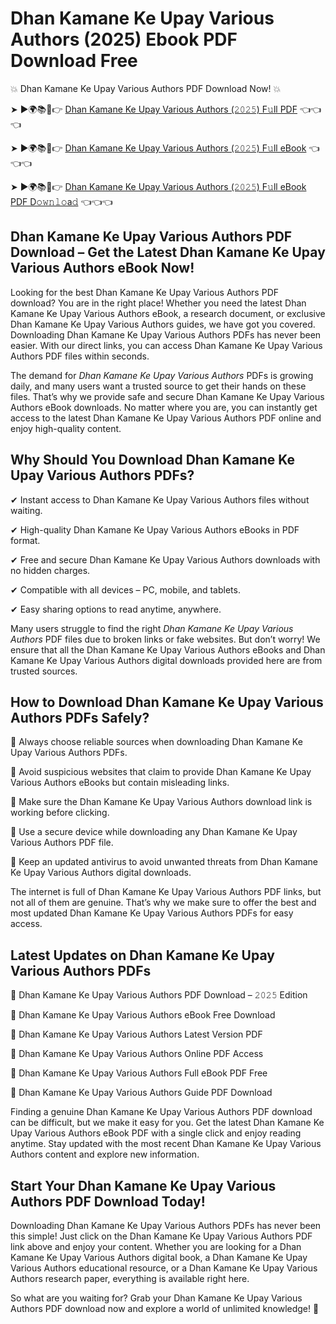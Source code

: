 # Dhan Kamane Ke Upay Various Authors (2025) Ebook PDF Download Free

💥 Dhan Kamane Ke Upay Various Authors PDF Download Now! 💥

➤ ►🌍📚📱👉 [Dhan Kamane Ke Upay Various Authors (𝟸𝟶𝟸𝟻) F𝚞ll PDF](https://getpdf.xyz/dhan-kamane-ke-upay-various-authors) 👈👈👈


➤ ►🌍📚📱👉 [Dhan Kamane Ke Upay Various Authors (𝟸𝟶𝟸𝟻) F𝚞ll eBook](https://getpdf.xyz/dhan-kamane-ke-upay-various-authors) 👈👈👈


➤ ►🌍📚📱👉 [Dhan Kamane Ke Upay Various Authors (𝟸𝟶𝟸𝟻) F𝚞ll eBook PDF D𝚘𝚠𝚗𝚕𝚘a𝚍](https://getpdf.xyz/dhan-kamane-ke-upay-various-authors) 👈👈👈


## Dhan Kamane Ke Upay Various Authors PDF Download – Get the Latest Dhan Kamane Ke Upay Various Authors eBook Now!

Looking for the best Dhan Kamane Ke Upay Various Authors PDF download? You are in the right place! Whether you need the latest Dhan Kamane Ke Upay Various Authors eBook, a research document, or exclusive Dhan Kamane Ke Upay Various Authors guides, we have got you covered. Downloading Dhan Kamane Ke Upay Various Authors PDFs has never been easier. With our direct links, you can access Dhan Kamane Ke Upay Various Authors PDF files within seconds.

The demand for *Dhan Kamane Ke Upay Various Authors* PDFs is growing daily, and many users want a trusted source to get their hands on these files. That’s why we provide safe and secure Dhan Kamane Ke Upay Various Authors eBook downloads. No matter where you are, you can instantly get access to the latest Dhan Kamane Ke Upay Various Authors PDF online and enjoy high-quality content.

## Why Should You Download Dhan Kamane Ke Upay Various Authors PDFs?

✔ Instant access to Dhan Kamane Ke Upay Various Authors files without waiting.

✔ High-quality Dhan Kamane Ke Upay Various Authors eBooks in PDF format.

✔ Free and secure Dhan Kamane Ke Upay Various Authors downloads with no hidden charges.

✔ Compatible with all devices – PC, mobile, and tablets.

✔ Easy sharing options to read anytime, anywhere.

Many users struggle to find the right *Dhan Kamane Ke Upay Various Authors* PDF files due to broken links or fake websites. But don’t worry! We ensure that all the Dhan Kamane Ke Upay Various Authors eBooks and Dhan Kamane Ke Upay Various Authors digital downloads provided here are from trusted sources.

## How to Download Dhan Kamane Ke Upay Various Authors PDFs Safely?

📌 Always choose reliable sources when downloading Dhan Kamane Ke Upay Various Authors PDFs.

📌 Avoid suspicious websites that claim to provide Dhan Kamane Ke Upay Various Authors eBooks but contain misleading links.

📌 Make sure the Dhan Kamane Ke Upay Various Authors download link is working before clicking.

📌 Use a secure device while downloading any Dhan Kamane Ke Upay Various Authors PDF file.

📌 Keep an updated antivirus to avoid unwanted threats from Dhan Kamane Ke Upay Various Authors digital downloads.

The internet is full of Dhan Kamane Ke Upay Various Authors PDF links, but not all of them are genuine. That’s why we make sure to offer the best and most updated Dhan Kamane Ke Upay Various Authors PDFs for easy access.

## Latest Updates on Dhan Kamane Ke Upay Various Authors PDFs

🔹 Dhan Kamane Ke Upay Various Authors PDF Download – 𝟸𝟶𝟸𝟻 Edition

🔹 Dhan Kamane Ke Upay Various Authors eBook Free Download

🔹 Dhan Kamane Ke Upay Various Authors Latest Version PDF

🔹 Dhan Kamane Ke Upay Various Authors Online PDF Access

🔹 Dhan Kamane Ke Upay Various Authors Full eBook PDF Free

🔹 Dhan Kamane Ke Upay Various Authors Guide PDF Download

Finding a genuine Dhan Kamane Ke Upay Various Authors PDF download can be difficult, but we make it easy for you. Get the latest Dhan Kamane Ke Upay Various Authors eBook PDF with a single click and enjoy reading anytime. Stay updated with the most recent Dhan Kamane Ke Upay Various Authors content and explore new information.

## Start Your Dhan Kamane Ke Upay Various Authors PDF Download Today!

Downloading Dhan Kamane Ke Upay Various Authors PDFs has never been this simple! Just click on the Dhan Kamane Ke Upay Various Authors PDF link above and enjoy your content. Whether you are looking for a Dhan Kamane Ke Upay Various Authors digital book, a Dhan Kamane Ke Upay Various Authors educational resource, or a Dhan Kamane Ke Upay Various Authors research paper, everything is available right here.

So what are you waiting for? Grab your Dhan Kamane Ke Upay Various Authors PDF download now and explore a world of unlimited knowledge! 🚀